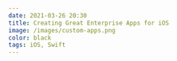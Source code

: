 ```yaml
---
date: 2021-03-26 20:30
title: Creating Great Enterprise Apps for iOS
image: /images/custom-apps.png
color: black
tags: iOS, Swift
---
```

